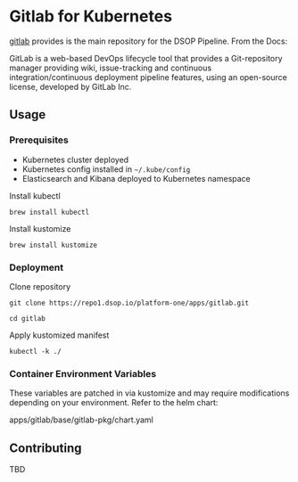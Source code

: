 # Gitlab for Kubernetes

[gitlab](https://docs.gitlab.com/) provides  is the main repository for the DSOP Pipeline.  From the Docs:

GitLab is a web-based DevOps lifecycle tool that provides a Git-repository manager providing wiki, issue-tracking and continuous integration/continuous deployment pipeline features, using an open-source license, developed by GitLab Inc.

## Usage

### Prerequisites

* Kubernetes cluster deployed
* Kubernetes config installed in `~/.kube/config`
* Elasticsearch and Kibana deployed to Kubernetes namespace

Install kubectl

```
brew install kubectl
```

Install kustomize

```
brew install kustomize
```

### Deployment

Clone repository

```
git clone https://repo1.dsop.io/platform-one/apps/gitlab.git

cd gitlab
```

Apply kustomized manifest

```
kubectl -k ./
```

### Container Environment Variables

These variables are patched in via kustomize and may require modifications depending on your environment. Refer to the helm chart:

apps/gitlab/base/gitlab-pkg/chart.yaml


## Contributing

TBD